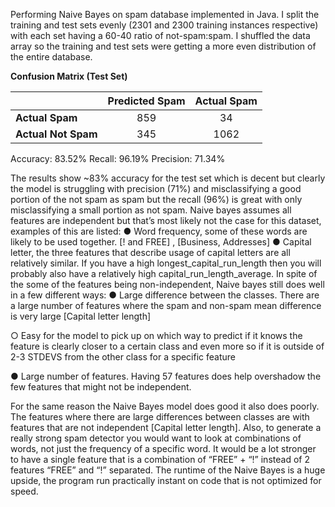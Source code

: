 Performing Naive Bayes on spam database implemented in Java. I split the training and test sets evenly (2301 and 2300 training instances respective) with each set having a 60-40 ratio of not-spam:spam.
I shuffled the data array so the training and test sets were getting a more even distribution of the entire database.

**Confusion Matrix (Test Set)**

|  | Predicted Spam | Actual Spam |
| ---         |      :---:      |       :---:  |
| **Actual Spam**  | 859     | 34    |
| **Actual Not Spam**     | 345       | 1062      |

Accuracy: 83.52%
Recall: 96.19%
Precision: 71.34%

The results show ~83% accuracy for the test set which is decent but clearly the model is
struggling with precision (71%) and misclassifying a good portion of the not spam as spam but
the recall (96%) is great with only misclassifying a small portion as not spam. Naive bayes
assumes all features are independent but that’s most likely not the case for this dataset, examples
of this are listed:
● Word frequency, some of these words are likely to be used together. [! and FREE] ,
[Business, Addresses]
● Capital letter, the three features that describe usage of capital letters are all relatively
similar. If you have a high longest_capital_run_length then you will probably also have a
relatively high capital_run_length_average.
In spite of the some of the features being non-independent, Naive bayes still does well in a few
different ways:
● Large difference between the classes. There are a large number of features where the
spam and non-spam mean difference is very large [Capital letter length]

○ Easy for the model to pick up on which way to predict if it knows the feature is
clearly closer to a certain class and even more so if it is outside of 2-3 STDEVS
from the other class for a specific feature

● Large number of features. Having 57 features does help overshadow the few features that
might not be independent.

For the same reason the Naive Bayes model does good it also does poorly. The features where
there are large differences between classes are with features that are not independent [Capital
letter length]. Also, to generate a really strong spam detector you would want to look at
combinations of words, not just the frequency of a specific word. It would be a lot stronger to
have a single feature that is a combination of “FREE” + “!” instead of 2 features “FREE” and “!”
separated. The runtime of the Naive Bayes is a huge upside, the program run practically instant
on code that is not optimized for speed. 
